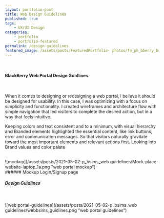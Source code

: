 ```yaml
---
layout: portfolio-post
title: Web Design Guidelines
published: true
tags:
    - UX/UI Design
categories:
    - portfolio
    - portfolio-featured
permalink: /design-guidelines
featured_image: /assets/posts/FeaturedPortfolio- photos/fp_ph_bberry_bsims-portal.png
---
```


<br>

#### BlackBerry Web Portal Design Guidlines
<br>


When it comes to designing or redesigning a web portal, I believe it should be designed for usability. In this case, I was optimizing with a focus on simplicity and functionality. I created wireframes and architecture flow with simple navigation that led visitors to complete the desired action, but in a way that feels intuitive.



Keeping colors and text consistent and to a minimum, with visual hierarchy and Branded elements highlighted the essential content, like link buttons, error and communication messages. So that visitors naturally gravitate toward the most important elements and relevant actions first.
Looking into Brand values and color palate 

 <br>
 ![mockup](/assets/posts/2021-05-02-p_bsims_web guidelines/Mock-place-website-laptop_1a.png "web portal mockup")<br>
###### Mockup Login/Signup page
<br>

##### Design Guidlines 
<br>

![web portal-guidelines](/assets/posts/2021-05-02-p_bsims_web guidelines/webbsims_guidlines.png "web portal guidelines")


